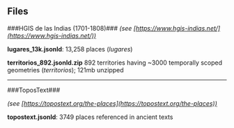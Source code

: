 ##  Files

###HGIS de las Indias (1701-1808)###
*(see [https://www.hgis-indias.net/](https://www.hgis-indias.net/))*

**lugares_13k.jsonld**: 13,258 places (*lugares*)

**territorios_892.jsonld.zip** 892 territories having ~3000 temporally scoped geometries (*territorios*); 121mb unzipped

----

###ToposText###

*(see [https://topostext.org/the-places](https://topostext.org/the-places))*

**topostext.jsonld**: 3749 places referenced in ancient texts



